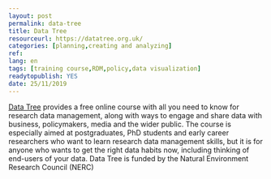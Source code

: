 ```yaml
---
layout: post 
permalink: data-tree
title: Data Tree
resourceurl: https://datatree.org.uk/
categories: [planning,creating and analyzing]
ref: 
lang: en
tags: [training course,RDM,policy,data visualization]
readytopublish: YES
date: 25/11/2019
---
```

[Data Tree](https://datatree.org.uk/) provides a free online course with all you need to know for research data management, along with ways to engage and share data with business, policymakers, media and the wider public. The course is especially aimed at postgraduates, PhD students and early career researchers who want to learn research data management skills, but it is for anyone who wants to get the right data habits now, including thinking of end-users of your data. Data Tree is funded by the Natural Environment Research Council (NERC)